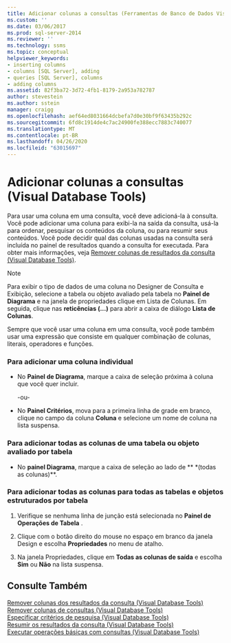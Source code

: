```yaml
---
title: Adicionar colunas a consultas (Ferramentas de Banco de Dados Visual) | Microsoft Docs
ms.custom: ''
ms.date: 03/06/2017
ms.prod: sql-server-2014
ms.reviewer: ''
ms.technology: ssms
ms.topic: conceptual
helpviewer_keywords:
- inserting columns
- columns [SQL Server], adding
- queries [SQL Server], columns
- adding columns
ms.assetid: 82f3ba72-3d72-4fb1-8179-2a953a782787
author: stevestein
ms.author: sstein
manager: craigg
ms.openlocfilehash: aef64ed8031664dcbefa7d0e30bf9f63435b292c
ms.sourcegitcommit: 6fd8c1914de4c7ac24900fe388ecc7883c740077
ms.translationtype: MT
ms.contentlocale: pt-BR
ms.lasthandoff: 04/26/2020
ms.locfileid: "63015697"
---
```

# <a name="add-columns-to-queries-visual-database-tools"></a>Adicionar colunas a consultas (Visual Database Tools)
  Para usar uma coluna em uma consulta, você deve adicioná-la à consulta. Você pode adicionar uma coluna para exibi-la na saída da consulta, usá-la para ordenar, pesquisar os conteúdos da coluna, ou para resumir seus conteúdos. Você pode decidir qual das colunas usadas na consulta será incluída no painel de resultados quando a consulta for executada. Para obter mais informações, veja [Remover colunas de resultados da consulta &#40;Visual Database Tools&#41;](visual-database-tools.md).  
  
> [!NOTE]  
>  Para exibir o tipo de dados de uma coluna no Designer de Consulta e Exibição, selecione a tabela ou objeto avaliado pela tabela no **Painel de Diagrama** e na janela de propriedades clique em Lista de Colunas. Em seguida, clique nas **reticências (...)** para abrir a caixa de diálogo **Lista de Colunas**.  
  
 Sempre que você usar uma coluna em uma consulta, você pode também usar uma expressão que consiste em qualquer combinação de colunas, literais, operadores e funções.  
  
### <a name="to-add-an-individual-column"></a>Para adicionar uma coluna individual  
  
-   No **Painel de Diagrama**, marque a caixa de seleção próxima à coluna que você quer incluir.  
  
     -ou-  
  
-   No **Painel Critérios**, mova para a primeira linha de grade em branco, clique no campo da coluna **Coluna** e selecione um nome de coluna na lista suspensa.  
  
### <a name="to-add-all-columns-for-one-table-or-table-valued-object"></a>Para adicionar todas as colunas de uma tabela ou objeto avaliado por tabela  
  
-   No **painel Diagrama**, marque a caixa de seleção ao lado de ** \*(todas as colunas)**.  
  
### <a name="to-add-all-columns-for-all-tables-and-table-structured-objects"></a>Para adicionar todas as colunas para todas as tabelas e objetos estruturados por tabela  
  
1.  Verifique se nenhuma linha de junção está selecionada no **Painel de Operações de Tabela** .  
  
2.  Clique com o botão direito do mouse no espaço em branco da janela Design e escolha **Propriedades** no menu de atalho.  
  
3.  Na janela Propriedades, clique em **Todas as colunas de saída** e escolha **Sim** ou **Não** na lista suspensa.  
  
## <a name="see-also"></a>Consulte Também  
 [Remover colunas dos resultados da consulta &#40;Visual Database Tools&#41;](visual-database-tools.md)   
 [Remover colunas de consultas &#40;Visual Database Tools&#41;](remove-columns-from-queries-visual-database-tools.md)   
 [Especificar critérios de pesquisa &#40;Visual Database Tools&#41;](specify-search-criteria-visual-database-tools.md)   
 [Resumir os resultados da consulta &#40;Visual Database Tools&#41;](summarize-query-results-visual-database-tools.md)   
 [Executar operações básicas com consultas &#40;Visual Database Tools&#41;](perform-basic-operations-with-queries-visual-database-tools.md)  
  
  
